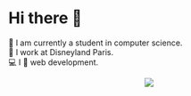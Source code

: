 # Hi there 👋

🌱 I am currently a student in computer science.<br>
🎢 I work at Disneyland Paris.<br>
💻 I 💖 web development.

<p align="center">
  <img src="https://visitor-badge.laobi.icu/badge?page_id=zkimi.zkimi">
</p>
<!--
**zkimi/zkimi** is a ✨ _special_ ✨ repository because its `README.md` (this file) appears on your GitHub profile.

Here are some ideas to get you started:

- 🔭 I’m currently working on ...
- 🌱 I’m currently learning ...
- 👯 I’m looking to collaborate on ...
- 🤔 I’m looking for help with ...
- 💬 Ask me about ...
- 📫 How to reach me: ...
- 😄 Pronouns: ...
- ⚡ Fun fact: ...
-->
